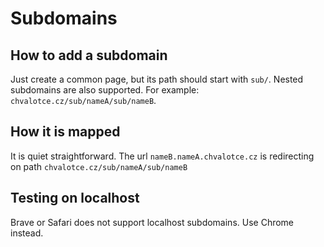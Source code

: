 # Subdomains

## How to add a subdomain

Just create a common page, but its path should start with `sub/`. Nested subdomains are also supported.
For example: `chvalotce.cz/sub/nameA/sub/nameB`.

## How it is mapped

It is quiet straightforward. The url `nameB.nameA.chvalotce.cz` is redirecting on path `chvalotce.cz/sub/nameA/sub/nameB`

## Testing on localhost

Brave or Safari does not support localhost subdomains. Use Chrome instead.
